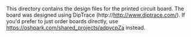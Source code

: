 This directory contains the design files for the printed circuit board.
The board was designed using DipTrace (http://http://www.diptrace.com/).
If you'd prefer to just order boards directly, use https://oshpark.com/shared_projects/adpycpZa instead.
